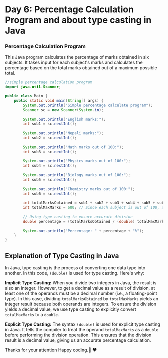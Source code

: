 # Day 6: Percentage Calculation Program and about type casting in Java

### Percentage Calculation Program

This Java program calculates the percentage of marks obtained in six subjects. It takes input for each subject's marks and calculates the percentage based on the total marks obtained out of a maximum possible total.

```java
//simple percentage calculation program
import java.util.Scanner;

public class Main {
    public static void main(String[] args) {
        System.out.println("Simple percentage calculate program");
        Scanner sc = new Scanner(System.in);
        
        System.out.println("English marks:");
        int sub1 = sc.nextInt();
        
        System.out.println("Nepali marks:");
        int sub2 = sc.nextInt();
        
        System.out.println("Math marks out of 100:");
        int sub3 = sc.nextInt();
        
        System.out.println("Physics marks out of 100:");
        int sub4 = sc.nextInt();
        
        System.out.println("Biology marks out of 100:");
        int sub5 = sc.nextInt();
        
        System.out.println("Chemistry marks out of 100:");
        int sub6 = sc.nextInt();
        
        int totalMarksObtained = sub1 + sub2 + sub3 + sub4 + sub5 + sub6;
        int totalMaxMarks = 600; // Since each subject is out of 100, and there are 6 subjects
        
        // Using type casting to ensure accurate division
        double percentage = (totalMarksObtained / (double) totalMaxMarks) * 100;
        
        System.out.println("Percentage: " + percentage + "%");
    }
}

```
## Explanation of Type Casting in Java

In Java, type casting is the process of converting one data type into another. In this code, `(double)` is used for type casting. Here's why:

**Implicit Type Casting:** When you divide two integers in Java, the result is also an integer. However, to get a decimal value as a result of division, at least one of the operands must be a decimal number (i.e., a floating-point type). In this case, dividing `totalMarksObtained` by `totalMaxMarks` yields an integer result because both operands are integers. To ensure the division yields a decimal value, we use type casting to explicitly convert `totalMaxMarks` to a `double`.

**Explicit Type Casting:** The syntax `(double)` is used for explicit type casting in Java. It tells the compiler to treat the operand `totalMaxMarks` as a `double` before performing the division operation. This ensures that the division result is a decimal value, giving us an accurate percentage calculation.

Thanks for your attention Happy coding.🙏 ❤️
